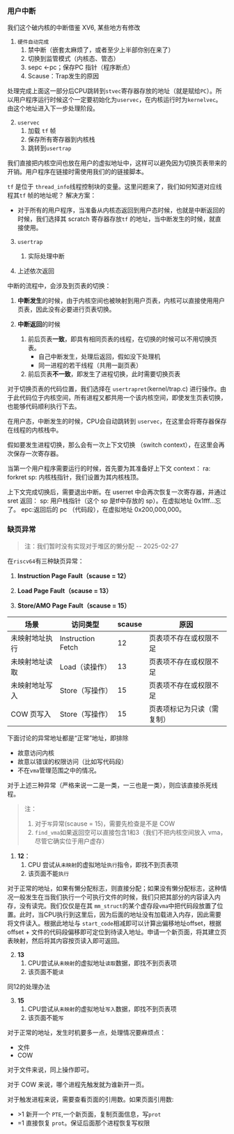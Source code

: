 ### 用户中断

我们这个破内核的中断借鉴 XV6, 某些地方有修改

1. `硬件自动完成`
   1. 禁中断（嵌套太麻烦了，或者至少上半部你别在来了）
   2. 切换到监管模式（内核态、管态）
   3. sepc <-pc；保存PC 指针（程序断点）
   4. Scause：Trap发生的原因

处理完成上面这一部分后CPU跳转到`stvec`寄存器存放的地址（就是赋给`PC`）。所以用户程序运行时候这个一定要初始化为`uservec`，在内核运行时为`kernelvec`。由这个地址进入下一步处理阶段。



2. `uservec`
   1. 加载 `tf` 帧
   2. 保存所有寄存器到内核栈
   3. 跳转到`usertrap`

我们直接把内核空间也放在用户的虚拟地址中，这样可以避免因为切换页表带来的开销。用户程序在链接时需使用我们的的链接脚本。

`tf` 是位于 `thread_info`线程控制块的变量。这里问题来了，我们如何知道对应线程其`tf` 帧的地址呢？
解决方案：

- 对于所有的用户程序，当准备从内核态返回到用户态时候，也就是中断返回的时候，我们选择其 scratch 寄存器存放`tf` 的地址，当中断发生的时候，就直接使用。



3. `usertrap`
   1. 实际处理中断


4. 上述依次返回

中断的流程中，会涉及到页表的切换：

1. **中断发生**的时候，由于内核空间也被映射到用户页表，内核可以直接使用用户页表，因此没有必要进行页表切换。

2. **中断返回**的时候
   1. 前后页表**一致**，即具有相同页表的线程，在切换的时候可以不用切换页表。
      - 自己中断发生，处理后返回，假如没下处理机 
      - 同一进程的若干线程（共用一副页表）
   2. 前后页表**不一致**，即发生了进程切换，此时需要切换页表

对于切换页表的代码位置，我们选择在 `usertrapret`(kernel/trap.c) 进行操作。由于此代码位于内核空间，所有进程又都共用一个该内核空间，即使发生页表切换，也能够代码顺利执行下去。

在用户态，中断发生的时候，CPU会自动跳转到 `uservec`，在这里会将寄存器保存在线程的内核栈中。

假如要发生进程切换，那么会有一次上下文切换 （switch context），在这里会再次保存一次寄存器。

当第一个用户程序需要运行的时候，首先要为其准备好上下文 context：
   ra: forkret
   sp: 内核栈指针，我们设置为其内核栈顶。



上下文完成切换后，需要退出中断。在 userret 中会再次恢复一次寄存器，并通过 sret 返回：
   sp: 用户栈指针（这个 sp 是tf中存放的 sp）。在虚拟地址 0x1fff...忘了。
   epc:返回后的 pc （代码段），在虚拟地址 0x200,000,000。 



### 缺页异常

> 注：我们暂时没有实现对于堆区的懒分配 -- 2025-02-27


在`riscv64`有三种缺页异常：

1. **Instruction Page Fault（scause = 12）**

1. **Load Page Fault（scause = 13）**

1. **Store/AMO Page Fault（scause = 15）**




| 场景           | 访问类型          | scause | 原因                     |
| -------------- | ----------------- | ------ | ------------------------ |
| 未映射地址执行 | Instruction Fetch | 12     | 页表项不存在或权限不足   |
| 未映射地址读取 | Load（读操作）    | 13     | 页表项不存在或权限不足   |
| 未映射地址写入 | Store（写操作）   | 15     | 页表项不存在或权限不足   |
| COW 页写入     | Store（写操作）   | 15     | 页表项标记为只读（需复制） |

下面讨论的异常地址都是“正常”地址，即排除

- 故意访问内核
- 故意以错误的权限访问（比如写代码段）
- 不在`vma`管理范围之中的情况。

对于上述三种异常（严格来说一二是一类，一三也是一类），则应该直接杀死线程。

> 注：
> 1. 对于`写`异常(scause = 15)，需要先检查是不是 COW
> 2. `find_vma`如果返回空可以直接包含1和3（我们不把内核空间放入 vma，尽管它确实位于用户虚存）


1.  **12**：
    1. CPU 尝试从`未映射`的虚拟地址`执行`指令，即找不到页表项
    2. 该页面不能`执行`

对于正常的地址，如果有懒分配标志，则直接分配；如果没有懒分配标志，这种情况一般发生在当我们执行一个可执行文件的时候，我们只把其部分的内容读入内存，没有读完。我们仅仅是在其 `mm_struct`的某个虚存段`vma`中把代码段放置了位置。此时，当CPU执行到这里后，因为后面的地址没有加载进入内存，因此需要将文件读入。根据此地址与 `start_code`相减即可以计算出偏移地址offset，根据offset + 文件的代码段偏移即可定位到待读入地址。申请一个新页面，将其建立页表映射，然后将其内容按页读入即可返回。



2.  **13**
    1. CPU尝试从`未映射`的虚拟地址`读取`数据，即找不到页表项
    2. 该页面不能`读`

同12的处理办法






3.  **15**
    1. CPU尝试从`未映射`的虚拟地址`写入`数据，即找不到页表项
    1. 该页面不能`写`

对于正常的地址，发生时机要多一点，处理情况要麻烦点：

- 文件
- COW

对于文件来说，同上操作即可。

对于 COW 来说，哪个进程先触发就为谁新开一页。

对于触发进程来说，需要查看页面的引用数。如果页面引用数:

- \>1  新开一个 `PTE`,一个新页面，复制页面信息，写`prot` 
- =1  直接恢复 `prot`。保证后面那个进程恢复写权限

